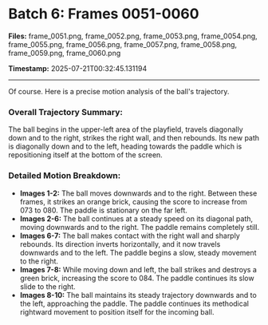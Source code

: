 # Batch 6: Frames 0051-0060

**Files:** frame_0051.png, frame_0052.png, frame_0053.png, frame_0054.png, frame_0055.png, frame_0056.png, frame_0057.png, frame_0058.png, frame_0059.png, frame_0060.png

**Timestamp:** 2025-07-21T00:32:45.131194

---

Of course. Here is a precise motion analysis of the ball's trajectory.

### Overall Trajectory Summary:
The ball begins in the upper-left area of the playfield, travels diagonally down and to the right, strikes the right wall, and then rebounds. Its new path is diagonally down and to the left, heading towards the paddle which is repositioning itself at the bottom of the screen.

### Detailed Motion Breakdown:
*   **Images 1-2:** The ball moves downwards and to the right. Between these frames, it strikes an orange brick, causing the score to increase from 073 to 080. The paddle is stationary on the far left.
*   **Images 2-6:** The ball continues at a steady speed on its diagonal path, moving downwards and to the right. The paddle remains completely still.
*   **Images 6-7:** The ball makes contact with the right wall and sharply rebounds. Its direction inverts horizontally, and it now travels downwards and to the left. The paddle begins a slow, steady movement to the right.
*   **Images 7-8:** While moving down and left, the ball strikes and destroys a green brick, increasing the score to 084. The paddle continues its slow slide to the right.
*   **Images 8-10:** The ball maintains its steady trajectory downwards and to the left, approaching the paddle. The paddle continues its methodical rightward movement to position itself for the incoming ball.

